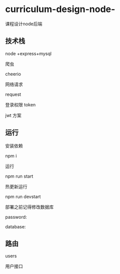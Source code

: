 # curriculum-design-node-
课程设计node后端



## 技术栈

node +express+mysql

爬虫

cheerio

网络请求

request

登录权限 token

jwt 方案





## 运行

安装依赖

npm i

运行

npm run start

热更新运行

npm run devstart

部署之前记得修改数据库

password: 

 database:



## 路由



users

用户接口

